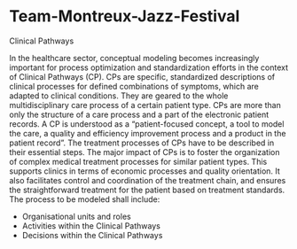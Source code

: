 # Team-Montreux-Jazz-Festival
 Clinical Pathways

In the healthcare sector, conceptual modeling becomes increasingly important for process optimization and standardization efforts in the context of Clinical Pathways (CP). CPs are specific, standardized descriptions of clinical processes for defined combinations of symptoms, which are adapted to 
clinical conditions. They are geared to the whole multidisciplinary care process of a certain patient
type. CPs are more than only the structure of a care process and a part of the electronic patient
records. A CP is understood as a “patient-focused concept, a tool to model the care, a quality and
efficiency improvement process and a product in the patient record”.
The treatment processes of CPs have to be described in their essential steps. The major impact of
CPs is to foster the organization of complex medical treatment processes for similar patient types.
This supports clinics in terms of economic processes and quality orientation. It also facilitates control
and coordination of the treatment chain, and ensures the straightforward treatment for the patient
based on treatment standards.
The process to be modeled shall include:
- Organisational units and roles
- Activities within the Clinical Pathways
- Decisions within the Clinical Pathways
